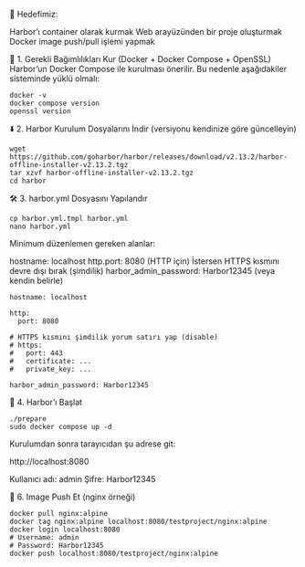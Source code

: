 🚩 Hedefimiz:

Harbor’ı container olarak kurmak
Web arayüzünden bir proje oluşturmak
Docker image push/pull işlemi yapmak

🔧 1. Gerekli Bağımlılıkları Kur (Docker + Docker Compose + OpenSSL)
Harbor’un Docker Compose ile kurulması önerilir. Bu nedenle aşağıdakiler sisteminde yüklü olmalı:
```
docker -v
docker compose version
openssl version
```

⬇️ 2. Harbor Kurulum Dosyalarını İndir (versiyonu kendinize göre güncelleyin)
```
wget https://github.com/goharbor/harbor/releases/download/v2.13.2/harbor-offline-installer-v2.13.2.tgz
tar xzvf harbor-offline-installer‑v2.13.2.tgz
cd harbor
```

🛠 3. harbor.yml Dosyasını Yapılandır
```
cp harbor.yml.tmpl harbor.yml
nano harbor.yml
```
Minimum düzenlemen gereken alanlar:

hostname: localhost
http.port: 8080 (HTTP için)
İstersen HTTPS kısmını devre dışı bırak (şimdilik)
harbor_admin_password: Harbor12345 (veya kendin belirle)

```
hostname: localhost

http:
  port: 8080

# HTTPS kısmını şimdilik yorum satırı yap (disable)
# https:
#   port: 443
#   certificate: ...
#   private_key: ...

harbor_admin_password: Harbor12345

```

🚀 4. Harbor’ı Başlat
```
./prepare
sudo docker compose up -d
```
Kurulumdan sonra tarayıcıdan şu adrese git:

http://localhost:8080

Kullanıcı adı: admin
Şifre: Harbor12345

🐳 6. Image Push Et (nginx örneği)
```
docker pull nginx:alpine
docker tag nginx:alpine localhost:8080/testproject/nginx:alpine
docker login localhost:8080
# Username: admin
# Password: Harbor12345
docker push localhost:8080/testproject/nginx:alpine
```
